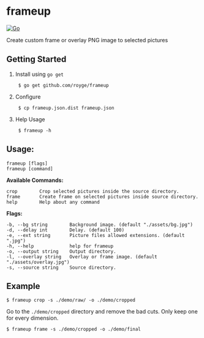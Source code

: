 # frameup

[![Go](https://github.com/royge/frameup/actions/workflows/go.yml/badge.svg)](https://github.com/royge/frameup/actions/workflows/go.yml)

Create custom frame or overlay PNG image to selected pictures

## Getting Started

1. Install using `go get`

		$ go get github.com/royge/frameup

1. Configure

		$ cp frameup.json.dist frameup.json

1. Help Usage

		$ frameup -h

## Usage:

	frameup [flags]
	frameup [command]

**Available Commands:**

	crop        Crop selected pictures inside the source directory.
	frame       Create frame on selected pictures inside source directory.
	help        Help about any command

**Flags:**

	-b, --bg string        Background image. (default "./assets/bg.jpg")
	-d, --delay int        Delay. (default 100)
	-e, --ext string       Picture files allowed extensions. (default ".jpg")
	-h, --help             help for frameup
	-o, --output string    Output directory.
	-l, --overlay string   Overlay or frame image. (default "./assets/overlay.jpg")
	-s, --source string    Source directory.

## Example

	$ frameup crop -s ./demo/raw/ -o ./demo/cropped

  Go to the `./demo/cropped` directory and remove the bad cuts. Only keep one
  for every dimension.

	$ frameup frame -s ./demo/cropped -o ./demo/final

